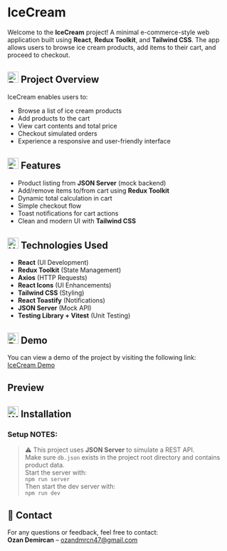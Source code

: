 # IceCream  
Welcome to the **IceCream** project! A minimal e-commerce-style web application built using **React**, **Redux Toolkit**, and **Tailwind CSS**. The app allows users to browse ice cream products, add items to their cart, and proceed to checkout.

## <img src="https://raw.githubusercontent.com/Tarikul-Islam-Anik/Animated-Fluent-Emojis/master/Emojis/Activities/Bullseye.png" alt="Bullseye" width="25" height="25" /> Project Overview  
IceCream enables users to:
- Browse a list of ice cream products  
- Add products to the cart  
- View cart contents and total price  
- Checkout simulated orders  
- Experience a responsive and user-friendly interface  

## <img src="https://raw.githubusercontent.com/Tarikul-Islam-Anik/Animated-Fluent-Emojis/master/Emojis/Travel%20and%20places/Rocket.png" alt="Rocket" width="25" height="25" /> Features  
- Product listing from **JSON Server** (mock backend)  
- Add/remove items to/from cart using **Redux Toolkit**  
- Dynamic total calculation in cart  
- Simple checkout flow  
- Toast notifications for cart actions  
- Clean and modern UI with **Tailwind CSS**  

## <img src="https://raw.githubusercontent.com/Tarikul-Islam-Anik/Animated-Fluent-Emojis/master/Emojis/Objects/Hammer%20and%20Wrench.png" alt="Hammer and Wrench" width="25" height="25" /> Technologies Used  
- **React** (UI Development)  
- **Redux Toolkit** (State Management)  
- **Axios** (HTTP Requests)  
- **React Icons** (UI Enhancements)  
- **Tailwind CSS** (Styling)  
- **React Toastify** (Notifications)  
- **JSON Server** (Mock API)  
- **Testing Library + Vitest** (Unit Testing)  

## <img src="https://raw.githubusercontent.com/Tarikul-Islam-Anik/Animated-Fluent-Emojis/master/Emojis/Objects/Desktop%20Computer.png" alt="Desktop Computer" width="25" height="25" /> Demo  
You can view a demo of the project by visiting the following link:  
[IceCream Demo](https://ozanicecream.netlify.app)

## Preview  

## <img src="https://raw.githubusercontent.com/Tarikul-Islam-Anik/Animated-Fluent-Emojis/master/Emojis/Objects/Wrench.png" alt="Wrench" width="25" height="25" /> Installation  
### Setup NOTES:
> ⚠️ This project uses **JSON Server** to simulate a REST API.  
> Make sure `db.json` exists in the project root directory and contains product data.  
> Start the server with:  
> `npm run server`  
> Then start the dev server with:  
> `npm run dev`

## 📧 Contact  
For any questions or feedback, feel free to contact:  
**Ozan Demircan** – ozandmrcn47@gmail.com
